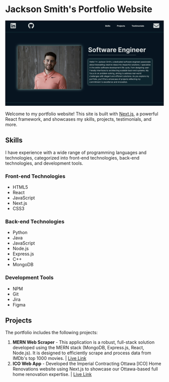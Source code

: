 # Jackson Smith's Portfolio Website

![Portfolio Screenshot](./portfolio-landing-image.png)

Welcome to my portfolio website! This site is built with [Next.js](https://nextjs.org/), a powerful React framework, and showcases my skills, projects, testimonials, and more.

## Skills

I have experience with a wide range of programming languages and technologies, categorized into front-end technologies, back-end technologies, and development tools.

### Front-end Technologies

- HTML5
- React
- JavaScript
- Next.js
- CSS3

### Back-end Technologies

- Python
- Java
- JavaScript
- Node.js
- Express.js
- C++
- MongoDB

### Development Tools

- NPM
- Git
- Jira
- Figma

## Projects

The portfolio includes the following projects:

1. **MERN Web Scraper** - This application is a robust, full-stack solution developed using the MERN stack (MongoDB, Express.js, React, Node.js). It is designed to efficiently scrape and process data from IMDb's top 1000 movies. | [Live Link](https://imdb-smith-scraper.vercel.app)
2. **ICO Web App** - Developed the Imperial Contracting Ottawa [ICO] Home Renovations website using Next.js to showcase our Ottawa-based full home renovation expertise. | [Live Link](https://next-contracting-website.vercel.app/)
